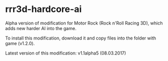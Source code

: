 # rrr3d-hardcore-ai
Alpha version of modification for Motor Rock (Rock n'Roll Racing 3D), which adds new harder AI into the game.

To install this modification, download it and copy files into the folder with game (v1.2.0).

Latest version of this modification: v1.1alpha5 (08.03.2017)
